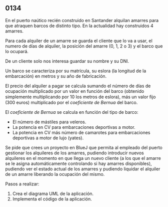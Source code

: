 ## 0134

En el puerto naútico recién construido en Santander alquilan amarres para que atraquen barcos de distinto tipo. En la actualidad hay construidos 4 amarres. 

Para cada alquiler de un amarre se guarda el cliente que lo va a usar, el numero de días de alquiler, la posición del amarre (0, 1, 2 o 3) y el barco que lo ocupará. 

De un cliente solo nos interesa guardar su nombre y su DNI.

Un barco se caracteriza por su matrícula, su eslora (la longitud de la embarcación) en metros y su año de fabricación.

El precio del alquiler a pagar se calcula sumando el número de días de ocupación  multiplicado por un valor en función del  barco (obtenido simplemente multiplicando por 10 los metros de eslora), más un valor ﬁjo (300 euros) multiplicado por el _coeficiente de Bernua_ del barco. 

El _coeficiente de Bernua_ se calcula en función del tipo de barco: 

* El número de mástiles para veleros.
* La potencia en CV para embarcaciones deportivas a motor.
* La potencia en CV más número de camarotes para embarcaciones deportivas a motor de lujo (yates).

Se pide que crees un proyecto en BlueJ que permita al empleado del puerto gestionar los alquileres de los amarres, pudiendo introducir nuevos alquileres en el momento en que llega un nuevo cliente (a los que el amarre se le asigna automáticamente controlando si hay amarres disponibles), pudiendo ver el estado actual de los amarres y pudiendo liquidar el alquiler de un amarre liberando la ocupación del mismo.

Pasos a realizar: 

1. Crea el diagrama UML de la aplicación.
2. Implementa el código de la aplicación.

